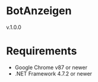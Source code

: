 # BotAnzeigen
v.1.0.0 

# Requirements
* Google Chrome v87 or newer
* .NET Framework 4.7.2 or newer
